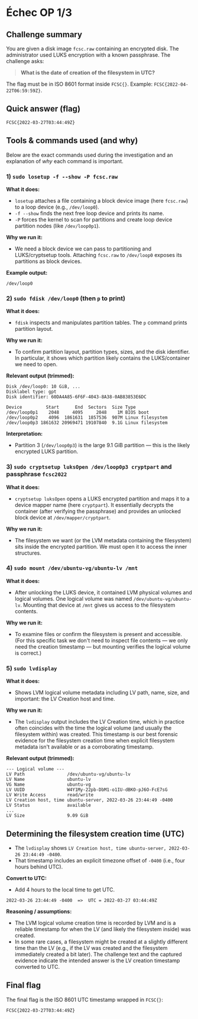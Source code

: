 # Échec OP 1/3
## Challenge summary

You are given a disk image `fcsc.raw` containing an encrypted disk. The administrator used LUKS encryption with a known passphrase. The challenge asks:

> **What is the date of creation of the filesystem in UTC?**

The flag must be in ISO 8601 format inside `FCSC{}`. Example: `FCSC{2022-04-22T06:59:59Z}`.

## Quick answer (flag)

```
FCSC{2022-03-27T03:44:49Z}
```

## Tools & commands used (and why)

Below are the exact commands used during the investigation and an explanation of *why* each command is important.

### 1) `sudo losetup -f --show -P fcsc.raw`

**What it does:**

* `losetup` attaches a file containing a block device image (here `fcsc.raw`) to a loop device (e.g., `/dev/loop0`).
* `-f --show` finds the next free loop device and prints its name.
* `-P` forces the kernel to scan for partitions and create loop device partition nodes (like `/dev/loop0p1`).

**Why we run it:**

* We need a block device we can pass to partitioning and LUKS/cryptsetup tools. Attaching `fcsc.raw` to `/dev/loop0` exposes its partitions as block devices.

**Example output:**

```
/dev/loop0
```

### 2) `sudo fdisk /dev/loop0` (then `p` to print)

**What it does:**

* `fdisk` inspects and manipulates partition tables. The `p` command prints partition layout.

**Why we run it:**

* To confirm partition layout, partition types, sizes, and the disk identifier. In particular, it shows which partition likely contains the LUKS/container we need to open.

**Relevant output (trimmed):**

```
Disk /dev/loop0: 10 GiB, ...
Disklabel type: gpt
Disk identifier: 60DA4A85-6F6F-4043-8A38-0AB83853E6DC

Device         Start      End  Sectors  Size Type
/dev/loop0p1    2048     4095     2048    1M BIOS boot
/dev/loop0p2    4096  1861631  1857536  907M Linux filesystem
/dev/loop0p3 1861632 20969471 19107840  9.1G Linux filesystem
```

**Interpretation:**

* Partition 3 (`/dev/loop0p3`) is the large 9.1 GiB partition — this is the likely encrypted LUKS partition.

### 3) `sudo cryptsetup luksOpen /dev/loop0p3 cryptpart` and passphrase `fcsc2022`

**What it does:**

* `cryptsetup luksOpen` opens a LUKS encrypted partition and maps it to a device mapper name (here `cryptpart`). It essentially decrypts the container (after verifying the passphrase) and provides an unlocked block device at `/dev/mapper/cryptpart`.

**Why we run it:**

* The filesystem we want (or the LVM metadata containing the filesystem) sits inside the encrypted partition. We must open it to access the inner structures.

### 4) `sudo mount /dev/ubuntu-vg/ubuntu-lv /mnt`

**What it does:**

* After unlocking the LUKS device, it contained LVM physical volumes and logical volumes. One logical volume was named `/dev/ubuntu-vg/ubuntu-lv`. Mounting that device at `/mnt` gives us access to the filesystem contents.

**Why we run it:**

* To examine files or confirm the filesystem is present and accessible. (For this specific task we don't need to inspect file contents — we only need the creation timestamp — but mounting verifies the logical volume is correct.)

### 5) `sudo lvdisplay`

**What it does:**

* Shows LVM logical volume metadata including LV path, name, size, and important: the LV Creation host and time.

**Why we run it:**

* The `lvdisplay` output includes the LV Creation time, which in practice often coincides with the time the logical volume (and usually the filesystem within) was created. This timestamp is our best forensic evidence for the filesystem creation time when explicit filesystem metadata isn't available or as a corroborating timestamp.

**Relevant output (trimmed):**

```
--- Logical volume ---
LV Path                /dev/ubuntu-vg/ubuntu-lv
LV Name                ubuntu-lv
VG Name                ubuntu-vg
LV UUID                W4Y1My-22pb-DbM1-o1IU-dBKO-pJ6O-FcE7sG
LV Write Access        read/write
LV Creation host, time ubuntu-server, 2022-03-26 23:44:49 -0400
LV Status              available
...
LV Size                9.09 GiB
```

## Determining the filesystem creation time (UTC)

* The `lvdisplay` shows `LV Creation host, time ubuntu-server, 2022-03-26 23:44:49 -0400`.
* That timestamp includes an explicit timezone offset of `-0400` (i.e., four hours behind UTC).

**Convert to UTC:**

* Add 4 hours to the local time to get UTC.

```
2022-03-26 23:44:49 -0400  =>  UTC = 2022-03-27 03:44:49Z
```

**Reasoning / assumptions:**

* The LVM logical volume creation time is recorded by LVM and is a reliable timestamp for when the LV (and likely the filesystem inside) was created.
* In some rare cases, a filesystem might be created at a slightly different time than the LV (e.g., if the LV was created and the filesystem immediately created a bit later). The challenge text and the captured evidence indicate the intended answer is the LV creation timestamp converted to UTC.

## Final flag

The final flag is the ISO 8601 UTC timestamp wrapped in `FCSC{}`:

```
FCSC{2022-03-27T03:44:49Z}
```
